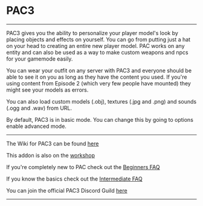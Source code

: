 # PAC3

---

PAC3 gives you the ability to personalize your player model's look by placing objects and effects on yourself. You can go from putting just a hat on your head to creating an entire new player model. PAC works on any entity and can also be used as a way to make custom weapons and npcs for your gamemode easily. 

You can wear your outfit on any server with PAC3 and everyone should be able to see it on you as long as they have the content you used. If you're using content from Episode 2 (which very few people have mounted) they might see your models as errors. 

You can also load custom models (.obj), textures (.jpg and .png) and sounds (.ogg and .wav) from URL. 

By default, PAC3 is in basic mode. You can change this by going to options enable advanced mode. 

---

The Wiki for PAC3 can be found 
[here](https://github.com/CapsAdmin/pac3/wiki "PAC3 Wiki")

This addon is also on the [workshop](http://steamcommunity.com/sharedfiles/filedetails/?id=104691717 "Workshop Version") 

If you're completely new to PAC check out the [Beginners FAQ](https://github.com/CapsAdmin/pac3/wiki/Beginners-FAQ "Beginners FAQ") 

If you know the basics check out the [Intermediate FAQ](https://github.com/CapsAdmin/pac3/wiki/Intermediate-FAQ "Intermediate FAQ") 

You can join the official PAC3 Discord Guild [here](https://discord.gg/utpR3gJ "Join PAC3 Discord Guild") 

---

